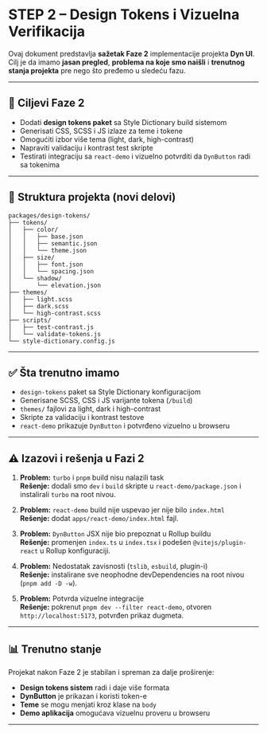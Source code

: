 # STEP 2 – Design Tokens i Vizuelna Verifikacija

Ovaj dokument predstavlja **sažetak Faze 2** implementacije projekta **Dyn UI**.  
Cilj je da imamo **jasan pregled**, **problema na koje smo naišli** i **trenutnog stanja projekta** pre nego što pređemo u sledeću fazu.

---

## 🎯 Ciljevi Faze 2
- Dodati **design tokens paket** sa Style Dictionary build sistemom  
- Generisati CSS, SCSS i JS izlaze za teme i tokene  
- Omogućiti izbor više tema (light, dark, high-contrast)  
- Napraviti validaciju i kontrast test skripte  
- Testirati integraciju sa `react-demo` i vizuelno potvrditi da `DynButton` radi sa tokenima

---

## 📂 Struktura projekta (novi delovi)

```
packages/design-tokens/
├── tokens/
│   ├── color/
│   │   ├── base.json
│   │   ├── semantic.json
│   │   └── theme.json
│   ├── size/
│   │   ├── font.json
│   │   └── spacing.json
│   └── shadow/
│       └── elevation.json
├── themes/
│   ├── light.scss
│   ├── dark.scss
│   └── high-contrast.scss
├── scripts/
│   ├── test-contrast.js
│   └── validate-tokens.js
└── style-dictionary.config.js
```

---

## ✅ Šta trenutno imamo
- `design-tokens` paket sa Style Dictionary konfiguracijom  
- Generisane SCSS, CSS i JS varijante tokena (`/build`)  
- `themes/` fajlovi za light, dark i high-contrast  
- Skripte za validaciju i kontrast testove  
- `react-demo` prikazuje `DynButton` i potvrđeno vizuelno u browseru

---

## ⚠️ Izazovi i rešenja u Fazi 2
1. **Problem:** `turbo` i `pnpm` build nisu nalazili task  
   **Rešenje:** dodali smo `dev` i `build` skripte u `react-demo/package.json` i instalirali `turbo` na root nivou.  

2. **Problem:** `react-demo` build nije uspevao jer nije bilo `index.html`  
   **Rešenje:** dodat `apps/react-demo/index.html` fajl.  

3. **Problem:** `DynButton` JSX nije bio prepoznat u Rollup buildu  
   **Rešenje:** promenjen `index.ts` u `index.tsx` i podešen `@vitejs/plugin-react` u Rollup konfiguraciji.  

4. **Problem:** Nedostatak zavisnosti (`tslib`, `esbuild`, plugin-i)  
   **Rešenje:** instalirane sve neophodne devDependencies na root nivou (`pnpm add -D -w`).  

5. **Problem:** Potvrda vizuelne integracije  
   **Rešenje:** pokrenut `pnpm dev --filter react-demo`, otvoren `http://localhost:5173`, potvrđen prikaz dugmeta.

---

## 📊 Trenutno stanje
Projekat nakon Faze 2 je stabilan i spreman za dalje proširenje:
- **Design tokens sistem** radi i daje više formata  
- **DynButton** je prikazan i koristi token-e  
- **Teme** se mogu menjati kroz klase na `body`  
- **Demo aplikacija** omogućava vizuelnu proveru u browseru

---
